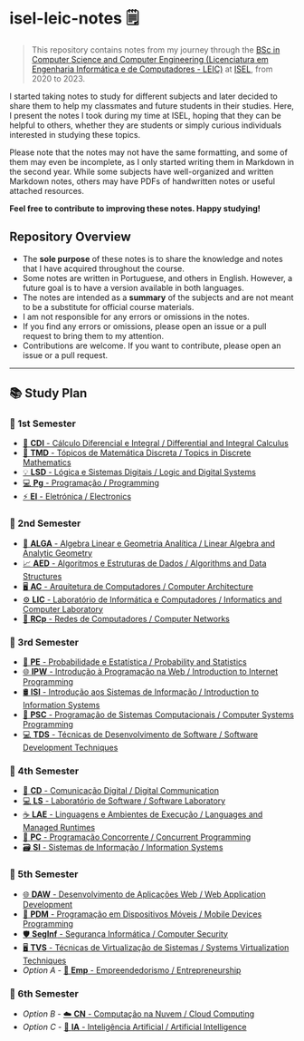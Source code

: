 # isel-leic-notes 🗒️

> This repository contains notes from my journey through the [BSc in Computer Science and Computer Engineering (Licenciatura em Engenharia Informática e de Computadores - LEIC)](https://www.isel.pt/en/curso/bsc-degree/computer-science-and-computer-engineering) at [ISEL](https://www.isel.pt/en), from 2020 to 2023.

I started taking notes to study for different subjects and later decided to share them to help my classmates and future students in their studies. Here, I present the notes I took during my time at ISEL, hoping that they can be helpful to others, whether they are students or simply curious individuals interested in studying these topics.

Please note that the notes may not have the same formatting, and some of them may even be incomplete, as I only started writing them in Markdown in the second year. While some subjects have well-organized and written Markdown notes, others may have PDFs of handwritten notes or useful attached resources. 

**Feel free to contribute to improving these notes. Happy studying!**

## Repository Overview

* The **sole purpose** of these notes is to share the knowledge and notes that I have acquired throughout the course.
* Some notes are written in Portuguese, and others in English. However, a future goal is to have a version available in both languages.
* The notes are intended as a **summary** of the subjects and are not meant to be a substitute for official course materials.
* I am not responsible for any errors or omissions in the notes.
* If you find any errors or omissions, please open an issue or a pull request to bring them to my attention.
* Contributions are welcome. If you want to contribute, please open an issue or a pull request.

---

## 📚 Study Plan 

### 📆 1st Semester 

* [🧮 **CDI** - Cálculo Diferencial e Integral / Differential and Integral Calculus](./1st-semester/cdi/)
* [🔢 **TMD** - Tópicos de Matemática Discreta / Topics in Discrete Mathematics](./1st-semester/tmd/)
* [💡 **LSD** - Lógica e Sistemas Digitais / Logic and Digital Systems](./1st-semester/lsd/)
* [💻 **Pg** - Programação / Programming](./1st-semester/pg/)
* [⚡ **El** - Eletrónica / Electronics](./1st-semester/el/)

### 📆 2nd Semester 

* [📐 **ALGA** - Algebra Linear e Geometria Analítica / Linear Algebra and Analytic Geometry](./2nd-semester/alga/)
* [📈 **AED** - Algoritmos e Estruturas de Dados / Algorithms and Data Structures](./2nd-semester/aed/)
* [🖥️ **AC** - Arquitetura de Computadores / Computer Architecture](./2nd-semester/ac/)
* [⚙️ **LIC** - Laboratório de Informática e Computadores / Informatics and Computer Laboratory](./2nd-semester/lic/)
* [📡 **RCp** - Redes de Computadores / Computer Networks](./2nd-semester/rcp/)

### 📆 3rd Semester 

* [🎲 **PE** - Probabilidade e Estatística / Probability and Statistics](./3rd-semester/pe/)
* [🌐 **IPW** - Introdução à Programação na Web / Introduction to Internet Programming](./3rd-semester/ipw/)
* [🛢 **ISI** - Introdução aos Sistemas de Informação / Introduction to Information Systems](./3rd-semester/isi/)
* [💾 **PSC** - Programação de Sistemas Computacionais / Computer Systems Programming](./3rd-semester/psc/)
* [💻 **TDS** - Técnicas de Desenvolvimento de Software / Software Development Techniques](./3rd-semester/tds/)

### 📆 4th Semester

* [📡 **CD** - Comunicação Digital / Digital Communication](./4th-semester/cd/)
* [💻 **LS** - Laboratório de Software / Software Laboratory](./4th-semester/ls/)
* [☕ **LAE** - Linguagens e Ambientes de Execução / Languages and Managed Runtimes](./4th-semester/lae/)
* [🔀 **PC** - Programação Concorrente / Concurrent Programming](./4th-semester/pc/)
* [🗃️ **SI** - Sistemas de Informação / Information Systems](./4th-semester/si/)

### 📆 5th Semester

* [🌐 **DAW** - Desenvolvimento de Aplicações Web / Web Application Development](./5th-semester/daw/)
* [📱 **PDM** - Programação em Dispositivos Móveis / Mobile Devices Programming](./5th-semester/pdm/)
* [🛡️ **SegInf** - Segurança Informática / Computer Security](./5th-semester/seginf/)
* [🖥️ **TVS** - Técnicas de Virtualização de Sistemas / Systems Virtualization Techniques](./5th-semester/tvs/)
* _Option A_ - [💼 **Emp** - Empreendedorismo / Entrepreneurship](./5th-semester/emp/)

### 📆 6th Semester

* _Option B_ - [☁️ **CN** - Computação na Nuvem / Cloud Computing](./6th-semester/cn/)
* _Option C_ - [🤖 **IA** - Inteligência Artificial / Artificial Intelligence](./6th-semester/ia/)
